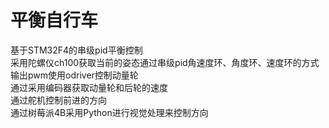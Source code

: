 # 平衡自行车
基于STM32F4的串级pid平衡控制  
采用陀螺仪ch100获取当前的姿态通过串级pid角速度环、角度环、速度环的方式输出pwm使用odriver控制动量轮  
通过采用编码器获取动量轮和后轮的速度  
通过舵机控制前进的方向  
通过树莓派4B采用Python进行视觉处理来控制方向  
